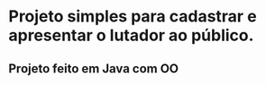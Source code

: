 # Projeto simples para cadastrar e apresentar o lutador ao público.
## Projeto feito em Java com OO
